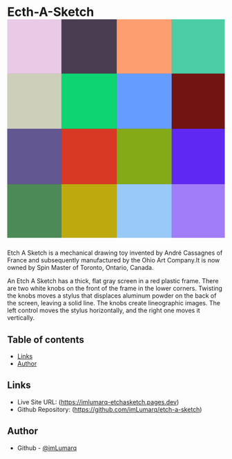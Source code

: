 # Ecth-A-Sketch <img src="./images/tab-image.png" max-width="20" max-height="20">

Etch A Sketch is a mechanical drawing toy invented by André Cassagnes of France and subsequently manufactured by the Ohio Art Company.It is now owned by Spin Master of Toronto, Ontario, Canada.

An Etch A Sketch has a thick, flat gray screen in a red plastic frame. There are two white knobs on the front of the frame in the lower corners. Twisting the knobs moves a stylus that displaces aluminum powder on the back of the screen, leaving a solid line. The knobs create lineographic images. The left control moves the stylus horizontally, and the right one moves it vertically.

## Table of contents

-   [Links](#links)
-   [Author](#author)
  
## Links

-   Live Site URL: (https://imlumarq-etchasketch.pages.dev)
-   Github Repository: (https://github.com/imLumarq/etch-a-sketch)

## Author

-   Github - [@imLumarq](https://github.com/imLumarq)
